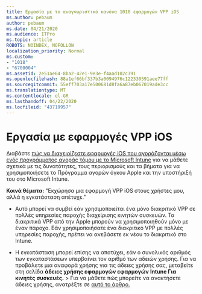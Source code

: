 ```yaml
---
title: Εργασία με το αναγνωριστικό κανόνα 1018 εφαρμογών VPP iOS
ms.author: pebaum
author: pebaum
ms.date: 04/21/2020
ms.audience: ITPro
ms.topic: article
ROBOTS: NOINDEX, NOFOLLOW
localization_priority: Normal
ms.custom:
- "1018"
- "6700004"
ms.assetid: 2e51ae64-8ba2-42e1-9e3e-f4aad102c391
ms.openlocfilehash: 88a1ef66bf337b3a0094976c122330591aee77ff
ms.sourcegitcommit: 55eff703a17e500681d8fa6a87eb067019ade3cc
ms.translationtype: MT
ms.contentlocale: el-GR
ms.lasthandoff: 04/22/2020
ms.locfileid: "43719957"
---
```

# <a name="working-with-ios-vpp-applications"></a>Εργασία με εφαρμογές VPP iOS

Διαβάστε [πώς να διαχειρίζεστε εφαρμογές iOS που αγοράζονται μέσω ενός προγράμματος αγοράς τόμου με το Microsoft Intune](https://docs.microsoft.com/intune/vpp-apps-ios) για να μάθετε σχετικά με τις δυνατότητες, τους περιορισμούς και τα βήματα για να χρησιμοποιήσετε το Πρόγραμμα αγορών όγκου Apple και την υποστήριξή του στο Microsoft Intune.
  
 **Κοινά θέματα:** "Εκχώρησα μια εφαρμογή VPP iOS στους χρήστες μου, αλλά η εγκατάσταση απέτυχε."
  
- Αυτό μπορεί να συμβεί εάν χρησιμοποιείται ένα μόνο διακριτικό VPP σε πολλές υπηρεσίες παροχής διαχείρισης κινητών συσκευών. Τα διακριτικά VPP από την Apple μπορούν να χρησιμοποιηθούν μόνο με έναν πάροχο. Εάν χρησιμοποιήσατε ένα διακριτικό VPP με πολλές υπηρεσίες παροχής, πρέπει να ανεβάσετε εκ νέου το διακριτικό στο Intune.

- Η εγκατάσταση μπορεί επίσης να αποτύχει, εάν ο συνολικός αριθμός των εγκαταστάσεων υπερβαίνει τον αριθμό των αδειών χρήσης. Για να προβάλετε μια αναφορά χρήσης για τις άδειες χρήσης σας, μεταβείτε στη σελίδα **άδειες χρήσης εφαρμογών εφαρμογών** **Intune Για κινητές συσκευές.** \> Για να μάθετε πώς μπορείτε να ανακτήσετε άδειες χρήσης, ανατρέξτε σε [αυτό το άρθρο.](https://docs.microsoft.com/intune/vpp-apps-ios#revoking-app-licenses-and-deleting-tokens)
